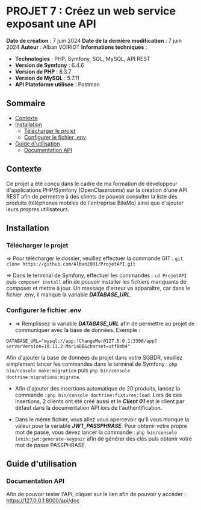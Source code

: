 # PROJET 7 : Créez un web service exposant une API

**Date de création** : 7 juin 2024
**Date de la dernière modification** : 7 juin 2024
**Auteur** : Alban VOIRIOT
**Informations techniques** :

- **Technologies** : PHP, Symfony, SQL, MySQL, API REST
- **Version de Symfony** : 6.4.6
- **Version de PHP** : 8.3.7
- **Version de MySQL** : 5.7.11
- **API Plateforme utilisée** : Postman

## Sommaire

- [Contexte](#contexte)
- [Installation](#installation)
  - [Télécharger le projet](#télécharger-le-projet)
  - [Configurer le fichier .env](#configurer-le-fichier-env)
- [Guide d'utilisation](#guide-dutilisation)
  - [Documentation API](#documentation-api)

## Contexte

Ce projet a été conçu dans le cadre de ma formation de développeur d'applications PHP/Symfony (OpenClassrooms) sur la création d'une API REST afin de permettre à des clients de pouvoir consulter la liste des produits (téléphones mobiles de l'entreprise BileMo) ainsi que d'ajouter leurs propres utilisateurs.

## Installation

### Télécharger le projet

=> Pour télécharger le dossier, veuillez effectuer la commande GIT : `git clone https://github.com/Alban2001/ProjetAPI.git`

=> Dans le terminal de Symfony, effectuer les commandes : `cd ProjetAPI` puis `composer install` afin de pouvoir installer les fichiers manquants de composer et mettre à jour. Un message d'erreur va apparaître, car dans le fichier .env, il manque la variable **_DATABASE_URL_**.

### Configurer le fichier .env

- => Remplissez la variable **_DATABASE_URL_** afin de permettre au projet de communiquer avec la base de données.
  Exemple :

```
DATABASE_URL="mysql://app:!ChangeMe!@127.0.0.1:3306/app?serverVersion=10.11.2-MariaDB&charset=utf8mb4"
```

Afin d'ajouter la base de données du projet dans votre SGBDR, veuillez simplement lancer les commandes dans le terminal de Symfony : `php bin/console make:migration` puis `php bin/console doctrine:migrations:migrate`.

- Afin d'ajouter des insertions automatique de 20 produits, lancez la commande : `php bin/console doctrine:fixtures:load`. Lors de ces insertions, 2 clients ont été créé aussi et le **_Client 01_** est le client par défaut dans la documentation API lors de l'authentification.

- Dans le même fichier, vous allez vous apercevoir qu'il vous manque la valeur pour la variable **_JWT_PASSPHRASE_**. Pour obtenir votre propre mot de passe, vous devez lancer la commande : `php bin/console lexik:jwt:generate-keypair` afin de générer des clés puis obtenir votre mot de passe PASSPHRASE.

## Guide d'utilisation

### Documentation API

Afin de pouvoir tester l'API, cliquer sur le lien afin de pouvoir y accéder : <https://127.0.0.1:8000/api/doc>

